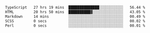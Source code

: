 <!--START_SECTION:waka-->

```txt
TypeScript   27 hrs 19 mins  ██████████████░░░░░░░░░░░   56.44 %
HTML         20 hrs 50 mins  ██████████▓░░░░░░░░░░░░░░   43.05 %
Markdown     14 mins         ░░░░░░░░░░░░░░░░░░░░░░░░░   00.49 %
SCSS         0 secs          ░░░░░░░░░░░░░░░░░░░░░░░░░   00.02 %
Perl         0 secs          ░░░░░░░░░░░░░░░░░░░░░░░░░   00.01 %
```

<!--END_SECTION:waka-->
